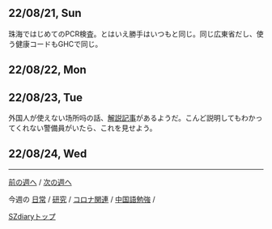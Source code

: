 ## 22/08/21, Sun

珠海ではじめてのPCR検査。とはいえ勝手はいつもと同じ。同じ広東省だし、使う健康コードもGHCで同じ。


## 22/08/22, Mon


## 22/08/23, Tue

外国人が使えない场所吗の話、[解説記事](https://mp.weixin.qq.com/s/94AjIUGK3lHUXYNXQrwJLg)があるようだ。こんど説明してもわかってくれない警備員がいたら、これを見せよう。


## 22/08/24, Wed


***

[前の週へ](2207-2.md) /
[次の週へ](2208-4.md)

今週の
[日常](../diary/2208-3.md) /
[研究](../research/2208-3.md) /
[コロナ関連](../covid19/2208-3.md) / 
[中国語勉強](../chinese/2208-3.md) / 

[SZdiaryトップ](../../README.md)
